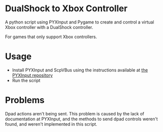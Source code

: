 # DualShock to Xbox Controller
A python script using PYXInput and Pygame to create and control a virtual Xbox controller with a DualShock controller.

For games that only support Xbox controllers.

# Usage
- Install PYXInput and ScpVBus using the instructions available at [the PYXInput repository](https://github.com/bayangan1991/PYXInput)
- Run the script

# Problems
Dpad actions aren't being sent.
This problem is caused by the lack of documentation at PYXInput, and the methods to send dpad controls weren't found, and weren't implemented in this script.
